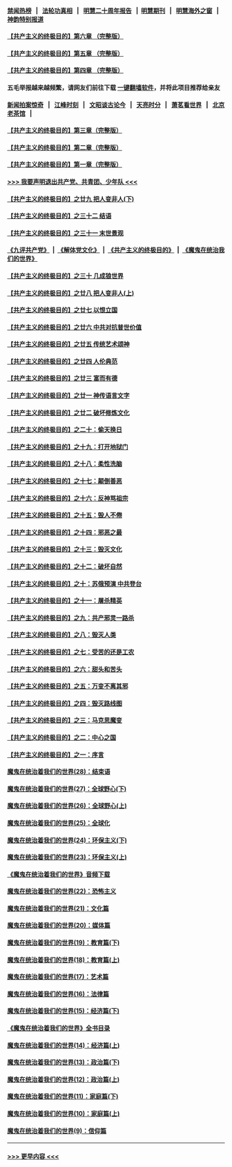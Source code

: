 #### [禁闻热榜](热点新闻.md?=0)  &nbsp;&nbsp;|&nbsp;&nbsp; [法轮功真相](https://github.com/gfw-breaker/truth/blob/master/README.md?=0) &nbsp;&nbsp;|&nbsp;&nbsp; [明慧二十周年报告](https://github.com/gfw-breaker/mh-reports/blob/master/README.md?=0) &nbsp;&nbsp;|&nbsp;&nbsp;[明慧期刊](https://github.com/gfw-breaker/mh-qikan) &nbsp;&nbsp;|&nbsp;&nbsp; [明慧海外之窗](https://github.com/gfw-breaker/mh-news/blob/master/README.md?=0) &nbsp;&nbsp;|&nbsp;&nbsp; [神韵特别报道](https://github.com/gfw-breaker/mh-news/blob/master/shenyun.md?=0)
#### [【共产主义的终极目的】第六章 （完整版）](../pages/nsc422/n11428913.md?t=03062132) 
#### [【共产主义的终极目的】第五章 （完整版）](../pages/nsc422/n11428912.md?t=03062132) 
#### [【共产主义的终极目的】第四章 （完整版）](../pages/nsc422/n11428907.md?t=03062132) 
#### 五毛举报越来越频繁，请网友们前往下载 [一键翻墙软件](https://github.com/gfw-breaker/ssr-accounts)，并将此项目推荐给亲友
#### [新闻拍案惊奇](https://github.com/gfw-breaker/banned-news/blob/master/pages/link4.md) &nbsp;&nbsp;|&nbsp;&nbsp; [江峰时刻](https://github.com/gfw-breaker/banned-news/blob/master/pages/link4.md) &nbsp;&nbsp;|&nbsp;&nbsp; [文昭谈古论今](https://github.com/gfw-breaker/banned-news/blob/master/pages/link4.md) &nbsp;&nbsp;|&nbsp;&nbsp; [天亮时分](https://github.com/gfw-breaker/banned-news/blob/master/pages/link4.md) &nbsp;&nbsp;|&nbsp;&nbsp; [萧茗看世界](https://github.com/gfw-breaker/banned-news/blob/master/pages/link4.md) &nbsp;&nbsp;|&nbsp;&nbsp; [北京老茶馆](https://github.com/gfw-breaker/banned-news/blob/master/pages/link4.md) &nbsp;&nbsp;|&nbsp;&nbsp; 
#### [【共产主义的终极目的】第三章（完整版）](../pages/nsc422/n11428848.md?t=03062132) 
#### [【共产主义的终极目的】第二章（完整版）](../pages/nsc422/n11428831.md?t=03062132) 
#### [【共产主义的终极目的】第一章（完整版）](../pages/nsc422/n11417651.md?t=03062132) 
#### [>>> 我要声明退出共产党、共青团、少年队 <<<](https://github.com/begood0513/goodnews/blob/master/quit/letter.md) 
#### [【共产主义的终极目的】之廿九 把人变非人(下)](../pages/nsc422/n11344140.md?t=03062132) 
#### [【共产主义的终极目的】之三十二 结语](../pages/nsc422/n11360535.md?t=03062132) 
#### [【共产主义的终极目的】之三十一 末世景观](../pages/nsc422/n11351129.md?t=03062132) 
#### [《九评共产党》](https://github.com/begood0513/9ping.md/blob/master/README.md) &nbsp;|&nbsp; [《解体党文化》](../../../../jtdwh.md/blob/master/README.md)  &nbsp;|&nbsp; [《共产主义的终极目的》](../../../../gczydzjmd.md/blob/master/README.md) &nbsp;|&nbsp; [《魔鬼在统治我们的世界》](../../../../mgztzwmdsj.md/blob/master/README.md) 
#### [【共产主义的终极目的】之三十 几成狼世界](../pages/nsc422/n11348280.md?t=03062132) 
#### [【共产主义的终极目的】之廿八 把人变非人(上)](../pages/nsc422/n11340492.md?t=03062132) 
#### [【共产主义的终极目的】之廿七 以恨立国](../pages/nsc422/n11336944.md?t=03062132) 
#### [【共产主义的终极目的】之廿六 中共对抗普世价值](../pages/nsc422/n11324785.md?t=03062132) 
#### [【共产主义的终极目的】之廿五 传统艺术颂神](../pages/nsc422/n11296396.md?t=03062132) 
#### [【共产主义的终极目的】之廿四 人伦典范](../pages/nsc422/n11296397.md?t=03062132) 
#### [【共产主义的终极目的】之廿三 富而有德](../pages/nsc422/n11283598.md?t=03062132) 
#### [【共产主义的终极目的】之廿一 神传语言文字](../pages/nsc422/n11263265.md?t=03062132) 
#### [【共产主义的终极目的】之廿二 破坏修炼文化](../pages/nsc422/n11245728.md?t=03062132) 
#### [【共产主义的终极目的】之二十：偷天换日](../pages/nsc422/n11238846.md?t=03062132) 
#### [【共产主义的终极目的】之十九：打开地狱门](../pages/nsc422/n11206376.md?t=03062132) 
#### [【共产主义的终极目的】之十八：柔性洗脑](../pages/nsc422/n11199994.md?t=03062132) 
#### [【共产主义的终极目的】之十七：颠倒善恶](../pages/nsc422/n11179782.md?t=03062132) 
#### [【共产主义的终极目的】之十六：反神骂祖宗](../pages/nsc422/n11166798.md?t=03062132) 
#### [【共产主义的终极目的】之十五：毁人不倦](../pages/nsc422/n11166792.md?t=03062132) 
#### [【共产主义的终极目的】之十四：邪恶之最](../pages/nsc422/n11150249.md?t=03062132) 
#### [【共产主义的终极目的】之十三：毁灭文化](../pages/nsc422/n11135227.md?t=03062132) 
#### [【共产主义的终极目的】之十二：破坏自然](../pages/nsc422/n11135214.md?t=03062132) 
#### [【共产主义的终极目的】之十：苏俄预演 中共登台](../pages/nsc422/n11118424.md?t=03062132) 
#### [【共产主义的终极目的】之十一：屠杀精英](../pages/nsc422/n11118442.md?t=03062132) 
#### [【共产主义的终极目的】之九：共产邪灵一路杀](../pages/nsc422/n11114139.md?t=03062132) 
#### [【共产主义的终极目的】之八：毁灭人类](../pages/nsc422/n11108503.md?t=03062132) 
#### [【共产主义的终极目的】之七：受苦的还是工农](../pages/nsc422/n11101809.md?t=03062132) 
#### [【共产主义的终极目的】之六：甜头和苦头](../pages/nsc422/n11096971.md?t=03062132) 
#### [【共产主义的终极目的】之五：万变不离其邪](../pages/nsc422/n11091285.md?t=03062132) 
#### [【共产主义的终极目的】之四：毁灭路线图](../pages/nsc422/n11086284.md?t=03062132) 
#### [【共产主义的终极目的】之三：马克思魔变](../pages/nsc422/n11061941.md?t=03062132) 
#### [【共产主义的终极目的】之二：中心之国](../pages/nsc422/n11047728.md?t=03062132) 
#### [【共产主义的终极目的】之一：序言](../pages/nsc422/n11086077.md?t=03062132) 
#### [魔鬼在统治着我们的世界(28)：结束语](../pages/nsc422/n10936246.md?t=03062132) 
#### [魔鬼在统治着我们的世界(27)：全球野心(下)](../pages/nsc422/n10928319.md?t=03062132) 
#### [魔鬼在统治着我们的世界(26)：全球野心(上)](../pages/nsc422/n10900318.md?t=03062132) 
#### [魔鬼在统治着我们的世界(25)：全球化](../pages/nsc422/n10788205.md?t=03062132) 
#### [魔鬼在统治着我们的世界(24)：环保主义(下)](../pages/nsc422/n10695307.md?t=03062132) 
#### [魔鬼在统治着我们的世界(23)：环保主义(上)](../pages/nsc422/n10688613.md?t=03062132) 
#### [《魔鬼在统治着我们的世界》音频下载](../pages/nsc422/n10635553.md?t=03062132) 
#### [魔鬼在统治着我们的世界(22)：恐怖主义](../pages/nsc422/n10614727.md?t=03062132) 
#### [魔鬼在统治着我们的世界(21)：文化篇](../pages/nsc422/n10597706.md?t=03062132) 
#### [魔鬼在统治着我们的世界(20)：媒体篇](../pages/nsc422/n10586579.md?t=03062132) 
#### [魔鬼在统治着我们的世界(19)：教育篇(下)](../pages/nsc422/n10564808.md?t=03062132) 
#### [魔鬼在统治着我们的世界(18)：教育篇(上)](../pages/nsc422/n10526970.md?t=03062132) 
#### [魔鬼在统治着我们的世界(17)：艺术篇](../pages/nsc422/n10499093.md?t=03062132) 
#### [魔鬼在统治着我们的世界(16)：法律篇](../pages/nsc422/n10485969.md?t=03062132) 
#### [魔鬼在统治着我们的世界(15)：经济篇(下)](../pages/nsc422/n10469975.md?t=03062132) 
#### [《魔鬼在统治着我们的世界》全书目录](../pages/nsc422/n10464261.md?t=03062132) 
#### [魔鬼在统治着我们的世界(14)：经济篇(上)](../pages/nsc422/n10457370.md?t=03062132) 
#### [魔鬼在统治着我们的世界(13)：政治篇(下)](../pages/nsc422/n10448270.md?t=03062132) 
#### [魔鬼在统治着我们的世界(12)：政治篇(上)](../pages/nsc422/n10444576.md?t=03062132) 
#### [魔鬼在统治着我们的世界(11)：家庭篇(下)](../pages/nsc422/n10440961.md?t=03062132) 
#### [魔鬼在统治着我们的世界(10)：家庭篇(上)](../pages/nsc422/n10435448.md?t=03062132) 
#### [魔鬼在统治着我们的世界(9)：信仰篇](../pages/nsc422/n10432159.md?t=03062132) 

----
#### [ >>> 更早内容 <<< ](../indexes/nsc422-earlier.md)
